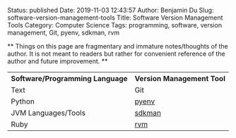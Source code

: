 Status: published
Date: 2019-11-03 12:43:57
Author: Benjamin Du
Slug: software-version-management-tools
Title: Software Version Management Tools
Category: Computer Science
Tags: programming, software, version management, Git, pyenv, sdkman, rvm

**
Things on this page are fragmentary and immature notes/thoughts of the author.
It is not meant to readers but rather for convenient reference of the author and future improvement.
**

<table style="width:100%">
  <tr>
    <th> Software/Programming Language </th>
    <th> Version Management Tool </th>
  </tr>
  <tr>
    <td> Text </td>
    <td> Git </td>
  </tr>
  <tr>
    <td> Python </td>
    <td> <a href="https://github.com/pyenv/pyenv"> pyenv </a> </td>
  </tr>
  <tr>
    <td> JVM Languages/Tools </td>
    <td> <a href="https://sdkman.io/"> sdkman </a> </td>
  </tr>
  <tr>
    <td> Ruby </td>
    <td> <a href="https://rvm.io/"> rvm </a> </td>
  </tr>
</table>
